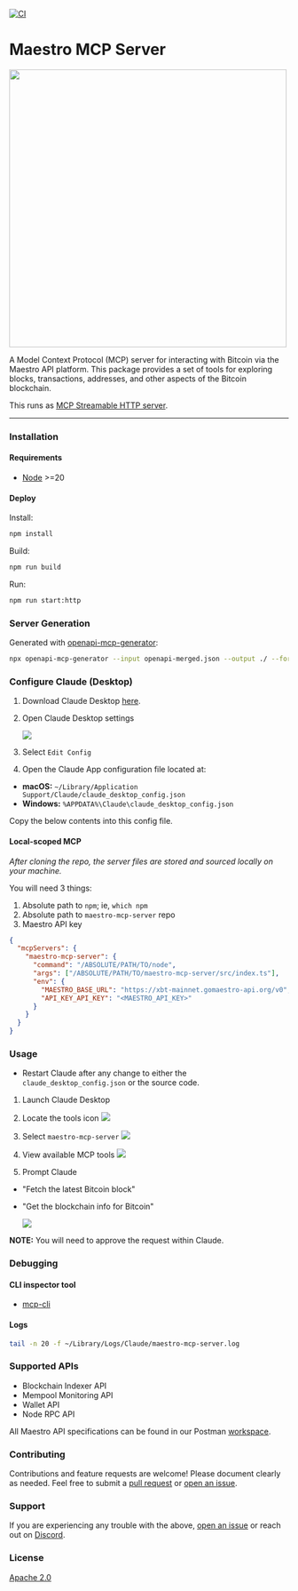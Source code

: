 [![CI](https://github.com/maestro-org/maestro-mcp-server/actions/workflows/ci.yml/badge.svg)](https://github.com/maestro-org/maestro-mcp-server/actions/workflows/ci.yml)

# Maestro MCP Server

<img src="https://github.com/user-attachments/assets/98413b13-42c0-4438-9231-e61cdb946039" width="500"><br />

A Model Context Protocol (MCP) server for interacting with Bitcoin via the Maestro API platform. This package provides a set of tools for exploring blocks, transactions, addresses, and other aspects of the Bitcoin blockchain.

This runs as [MCP Streamable HTTP server](https://modelcontextprotocol.io/specification/2025-03-26/basic/transports#streamable-http).

---

### Installation

#### Requirements

- [Node](https://nodejs.org/en) >=20

#### Deploy

Install:

```bash
npm install
```

Build:

```bash
npm run build
```

Run:

```bash
npm run start:http
```

### Server Generation

Generated with [openapi-mcp-generator](https://github.com/harsha-iiiv/openapi-mcp-generator):

```bash
npx openapi-mcp-generator --input openapi-merged.json --output ./ --force --transport streamable-http --port 3000
```

### Configure Claude (Desktop)

1. Download Claude Desktop [here](https://claude.ai/download).

2. Open Claude Desktop settings

   ![](https://github.com/user-attachments/assets/2112c203-ae28-4a97-881a-b98a629c7809)

3. Select `Edit Config`

4. Open the Claude App configuration file located at:

- **macOS:** `~/Library/Application Support/Claude/claude_desktop_config.json`
- **Windows:** `%APPDATA%\Claude\claude_desktop_config.json`

Copy the below contents into this config file.

#### Local-scoped MCP

_After cloning the repo, the server files are stored and sourced locally on your machine._

You will need 3 things:

1. Absolute path to `npm`; ie, `which npm`
2. Absolute path to `maestro-mcp-server` repo
3. Maestro API key

```json
{
  "mcpServers": {
    "maestro-mcp-server": {
      "command": "/ABSOLUTE/PATH/TO/node",
      "args": ["/ABSOLUTE/PATH/TO/maestro-mcp-server/src/index.ts"],
      "env": {
        "MAESTRO_BASE_URL": "https://xbt-mainnet.gomaestro-api.org/v0",
        "API_KEY_API_KEY": "<MAESTRO_API_KEY>"
      }
    }
  }
}
```

### Usage

- Restart Claude after any change to either the `claude_desktop_config.json` or the source code.

1. Launch Claude Desktop

2. Locate the tools icon
   ![](https://github.com/user-attachments/assets/053e1589-faf9-4ec9-bab8-2f77b44f2757)

3. Select `maestro-mcp-server`
   ![](https://github.com/user-attachments/assets/302b2535-8b1c-4cab-b3f6-e244a0ffddcc")

4. View available MCP tools
   ![](https://github.com/user-attachments/assets/91503920-6908-463b-b27f-614acf052ac5)

5. Prompt Claude

- "Fetch the latest Bitcoin block"
- "Get the blockchain info for Bitcoin"

  ![](https://github.com/user-attachments/assets/5389404c-0c42-4e30-abba-80c3a618f9dd)

**NOTE:** You will need to approve the request within Claude.

### Debugging

#### CLI inspector tool

- [mcp-cli](https://github.com/wong2/mcp-cli)

#### Logs

```bash
tail -n 20 -f ~/Library/Logs/Claude/maestro-mcp-server.log
```

### Supported APIs

- Blockchain Indexer API
- Mempool Monitoring API
- Wallet API
- Node RPC API

All Maestro API specifications can be found in our Postman [workspace](https://www.postman.com/go-maestro/maestro-api/overview).

### Contributing

Contributions and feature requests are welcome! Please document clearly as needed. Feel free to submit a [pull request](https://github.com/maestro-org/maestro-mcp/compare) or [open an issue](https://github.com/maestro-org/maestro-mcp/issues/new).

### Support

If you are experiencing any trouble with the above, [open an issue](https://github.com/maestro-org/maestro-mcp/issues/new) or reach out on [Discord](https://discord.gg/ES2rDhBJt3).

### License

[Apache 2.0](#license)
